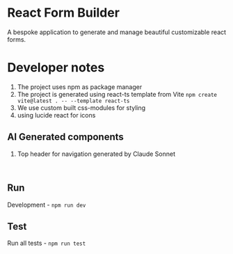 # React Form Builder

A bespoke application to generate and manage beautiful customizable react forms.


# Developer notes

1. The project uses npm as package manager
2. The project is generated using react-ts template from Vite ```npm create vite@latest . -- --template react-ts```
3. We use custom built css-modules for styling
4. using lucide react for icons

## AI Generated components

1. Top header for navigation generated by Claude Sonnet
```


```


## Run
Development - ```npm run dev```

## Test
Run all tests - ```npm run test```